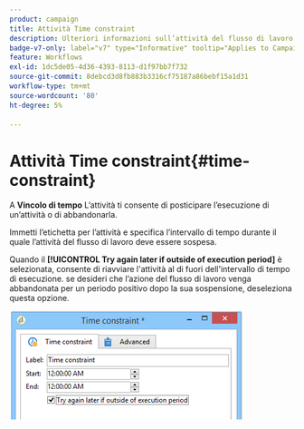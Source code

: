 ```yaml
---
product: campaign
title: Attività Time constraint
description: Ulteriori informazioni sull’attività del flusso di lavoro dei vincoli di tempo
badge-v7-only: label="v7" type="Informative" tooltip="Applies to Campaign Classic v7 only"
feature: Workflows
exl-id: 1dc5de05-4d36-4393-8113-d1f97bb7f732
source-git-commit: 8debcd3d8fb883b3316cf75187a86bebf15a1d31
workflow-type: tm+mt
source-wordcount: '80'
ht-degree: 5%

---
```


# Attività Time constraint{#time-constraint}



A **Vincolo di tempo** L’attività ti consente di posticipare l’esecuzione di un’attività o di abbandonarla.

Immetti l’etichetta per l’attività e specifica l’intervallo di tempo durante il quale l’attività del flusso di lavoro deve essere sospesa.

Quando il **[!UICONTROL Try again later if outside of execution period]** è selezionata, consente di riavviare l&#39;attività al di fuori dell&#39;intervallo di tempo di esecuzione. se desideri che l’azione del flusso di lavoro venga abbandonata per un periodo positivo dopo la sua sospensione, deseleziona questa opzione.

![](assets/s_user_scheduled_wait.png)

